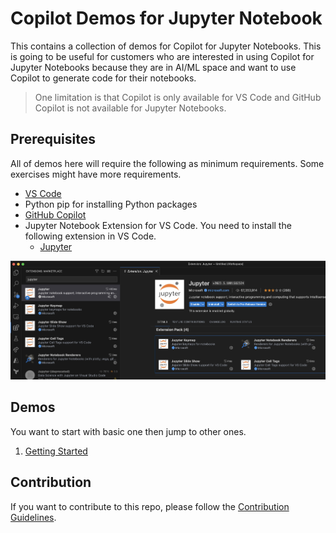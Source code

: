 # Copilot Demos for Jupyter Notebook

This contains a collection of demos for Copilot for Jupyter Notebooks. This is going to be useful for customers who are interested in using Copilot for Jupyter Notebooks because they are in AI/ML space and want to use Copilot to generate code for their notebooks. 

> One limitation is that Copilot is only available for VS Code and GitHub Copilot is not available for Jupyter Notebooks.

## Prerequisites

All of demos here will require the following as minimum requirements. Some exercises might have more requirements.

- [VS Code](https://code.visualstudio.com/download)
- Python pip for installing Python packages
- [GitHub Copilot](https://copilot.github.com/)
- Jupyter Notebook Extension for VS Code. You need to install the following extension in VS Code.
  - [Jupyter](https://marketplace.visualstudio.com/items?itemName=ms-toolsai.jupyter)

![Jupyter Notebook Extension](./images/jupyterlab-extension-prerequisite.jpg)

## Demos

You want to start with basic one then jump to other ones.

1. [Getting Started](GettingStarted/README.md)


## Contribution

If you want to contribute to this repo, please follow the [Contribution Guidelines](CONTRIBUTING.md).



